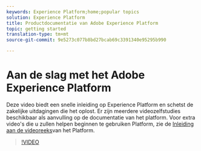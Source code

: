 ```yaml
---
keywords: Experience Platform;home;popular topics
solution: Experience Platform
title: Productdocumentatie van Adobe Experience Platform
topic: getting started
translation-type: tm+mt
source-git-commit: 9e5273c077b8bd27bcab69c3391340e95295b990

---
```



# Aan de slag met het Adobe Experience Platform

Deze video biedt een snelle inleiding op Experience Platform en schetst de zakelijke uitdagingen die het oplost. Er zijn meerdere videozelfstudies beschikbaar als aanvulling op de documentatie van het platform. Voor extra video&#39;s die u zullen helpen beginnen te gebruiken Platform, zie de [Inleiding aan de videoreeks](https://docs.adobe.com/content/help/en/platform-learn/tutorials/intro-to-platform/overview.html)van het Platform.

>[!VIDEO](https://video.tv.adobe.com/v/32797?quality=12&learn=on)